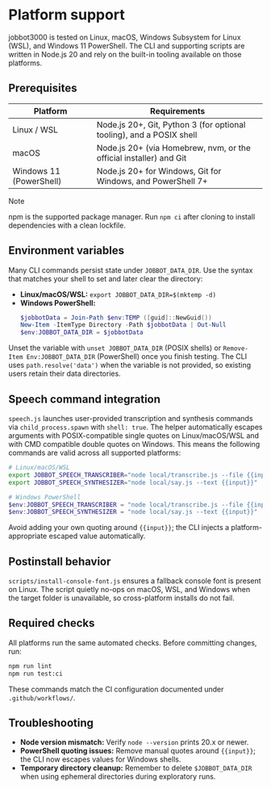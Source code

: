 # Platform support

jobbot3000 is tested on Linux, macOS, Windows Subsystem for Linux (WSL), and
Windows 11 PowerShell. The CLI and supporting scripts are written in Node.js 20
and rely on the built-in tooling available on those platforms.

## Prerequisites

| Platform | Requirements |
| --- | --- |
| Linux / WSL | Node.js 20+, Git, Python 3 (for optional tooling), and a POSIX shell |
| macOS | Node.js 20+ (via Homebrew, nvm, or the official installer) and Git |
| Windows 11 (PowerShell) | Node.js 20+ for Windows, Git for Windows, and PowerShell 7+ |

> [!NOTE]
> npm is the supported package manager. Run `npm ci` after cloning to install
> dependencies with a clean lockfile.

## Environment variables

Many CLI commands persist state under `JOBBOT_DATA_DIR`. Use the syntax that
matches your shell to set and later clear the directory:

- **Linux/macOS/WSL:** `export JOBBOT_DATA_DIR=$(mktemp -d)`
- **Windows PowerShell:**
  ```powershell
  $jobbotData = Join-Path $env:TEMP ([guid]::NewGuid())
  New-Item -ItemType Directory -Path $jobbotData | Out-Null
  $env:JOBBOT_DATA_DIR = $jobbotData
  ```

Unset the variable with `unset JOBBOT_DATA_DIR` (POSIX shells) or
`Remove-Item Env:JOBBOT_DATA_DIR` (PowerShell) once you finish testing. The CLI
uses `path.resolve('data')` when the variable is not provided, so existing users
retain their data directories.

## Speech command integration

`speech.js` launches user-provided transcription and synthesis commands via
`child_process.spawn` with `shell: true`. The helper automatically escapes
arguments with POSIX-compatible single quotes on Linux/macOS/WSL and with CMD
compatible double quotes on Windows. This means the following commands are
valid across all supported platforms:

```bash
# Linux/macOS/WSL
export JOBBOT_SPEECH_TRANSCRIBER="node local/transcribe.js --file {{input}}"
export JOBBOT_SPEECH_SYNTHESIZER="node local/say.js --text {{input}}"
```

```powershell
# Windows PowerShell
$env:JOBBOT_SPEECH_TRANSCRIBER = "node local/transcribe.js --file {{input}}"
$env:JOBBOT_SPEECH_SYNTHESIZER = "node local/say.js --text {{input}}"
```

Avoid adding your own quoting around `{{input}}`; the CLI injects a
platform-appropriate escaped value automatically.

## Postinstall behavior

`scripts/install-console-font.js` ensures a fallback console font is present on
Linux. The script quietly no-ops on macOS, WSL, and Windows when the target
folder is unavailable, so cross-platform installs do not fail.

## Required checks

All platforms run the same automated checks. Before committing changes, run:

```bash
npm run lint
npm run test:ci
```

These commands match the CI configuration documented under `.github/workflows/`.

## Troubleshooting

- **Node version mismatch:** Verify `node --version` prints 20.x or newer.
- **PowerShell quoting issues:** Remove manual quotes around `{{input}}`; the CLI
  now escapes values for Windows shells.
- **Temporary directory cleanup:** Remember to delete `$JOBBOT_DATA_DIR` when
  using ephemeral directories during exploratory runs.

